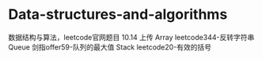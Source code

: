 # Data-structures-and-algorithms
数据结构与算法，leetcode官网题目
10.14 上传
  Array
    leetcode344-反转字符串
  Queue
    剑指offer59-队列的最大值
  Stack
    leetcode20-有效的括号

